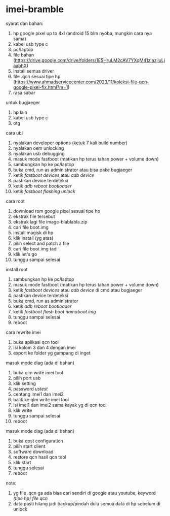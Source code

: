 # imei-bramble

syarat dan bahan:
1. hp google pixel up to 4xl (android 15 blm nyoba, mungkin cara nya sama)
2. kabel usb type c
3. pc/laptop
4. file bahan (https://drive.google.com/drive/folders/1E5HruLM2cAV7YXqM41zIazjluLjaabhX)
5. install semua driver
6. file .qcn sesuai tipe hp (https://www.ahmadservicecenter.com/2023/11/koleksi-file-qcn-google-pixel-fix.html?m=1)
7. rasa sabar

untuk bugjaeger
1. hp lain
2. kabel usb type c
3. otg


cara ubl
1. nyalakan developer options (ketuk 7 kali build number)
2. nyalakan oem unlocking
3. nyalakan usb debugging
4. masuk mode fastboot (matikan hp terus tahan power + volume down)
5. sambungkan hp ke pc/laptop
6. buka cmd, run as administrator atau bisa pake bugjaeger
7. ketik _fastboot devices_ atau _adb device_
8. pastikan device terdeteksi
9. ketik _adb reboot bootloader_
10. ketik _fastboot flashing unlock_

cara root
1. download rom google pixel sesuai tipe hp
2. ekstrak file tersebut
3. ekstrak lagi file image-blablabla.zip
4. cari file boot.img
5. install magisk di hp
6. klik install (yg atas)
7. pilih select and patch a file
8. cari file boot.img tadi
9. klik let's go
10. tunggu sampai selesai

install root
1. sambungkan hp ke pc/laptop
2. masuk mode fastboot (matikan hp terus tahan power + volume down)
3. ketik _fastboot devices_ atau _adb device_ di cmd atau bugjaeger
4. pastikan device terdeteksi
5. buka cmd, run as administrator
6. ketik _adb reboot bootloader_
7. ketik _fastboot flash boot namaboot.img_
8. tunggu sampai selesai
9. reboot

cara rewrite imei
1. buka aplikasi qcn tool
2. isi kolom 3 dan 4 dengan imei
3. export ke folder yg gampang di inget

masuk mode diag (ada di bahan)
1. buka qlm write imei tool
2. pilih port usb
3. klik setting
4. password _ustest_
5. centang imei1 dan imei2
6. balik ke qlm write imei tool
7. isi imei1 dan imei2 sama kayak yg di qcn tool
8. klik write
9. tunggu sampai selesai
10. reboot

masuk mode diag (ada di bahan)
1. buka qpst configuration
2. pilih start client
3. software download
4. restore qcn hasil qcn tool
5. klik start
6. tunggu selesai
7. reboot

note:
1. yg file .qcn ga ada bisa cari sendiri di google atau youtube, keyword _(tipe hp) file qcn_
2. data pasti hilang jadi backup/pindah dulu semua data di hp sebelum di unlock 
